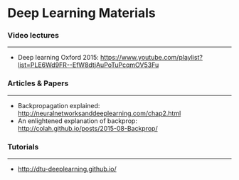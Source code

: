 # Deep Learning Materials

### Video lectures
---

- Deep learning Oxford 2015: https://www.youtube.com/playlist?list=PLE6Wd9FR--EfW8dtjAuPoTuPcqmOV53Fu

### Articles & Papers
---

- Backpropagation explained: http://neuralnetworksanddeeplearning.com/chap2.html
- An enlightened explanation of backprop: http://colah.github.io/posts/2015-08-Backprop/

### Tutorials
---

- http://dtu-deeplearning.github.io/

